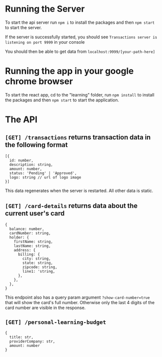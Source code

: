 # Running the Server

To start the api server run `npm i` to install the packages and then `npm start` to start the server.

If the server is successfully started, you should see `Transactions server is listening on port 9999` in your console

You should then be able to get data from `localhost:9999/[your-path-here]`

# Running the app in your google chrome browser

To start the react app, cd to the "learning" folder, run `npm install` to install the packages and then `npm start` to start the application.

# The API

## `[GET] /transactions` returns transaction data in the following format

```
[{
  id: number,
  description: string,
  amount: number,
  status: 'Pending' | 'Approved',
  logo: string // url of logo image
}]
```

This data regenerates when the server is restarted. All other data is static.

## `[GET] /card-details` returns data about the current user's card

```
{
  balance: number,
  cardNumber: string,
  holder: {
    firstName: string,
    lastName: string,
    address: {
      billing: {
        city: string,
        state: string,
        zipcode: string,
        line1: 'string,
      },
    },
  },
}
```

This endpoint also has a query param argument `?show-card-number=true` that will show the card's full number. Otherwise only the last 4 digits of the card number are visible in the response.

## `[GET] /personal-learning-budget`

```
{
  title: str,
  providerCompany: str,
  amount: number
}
```
